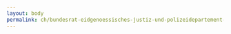 ```yaml
---
layout: body
permalink: ch/bundesrat-eidgenoessisches-justiz-und-polizeidepartement-bundesamt-fuer-migration-direktion-asyl-testbetrieb-taktenphase/
---
```


